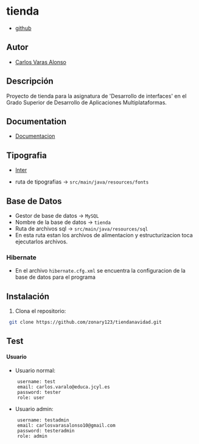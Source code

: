 # tienda

- [github](https://github.com/zonary123/tiendanavidad)

## Autor

- [Carlos Varas Alonso](https://www.github.com/zonary123)

## Descripción

Proyecto de tienda para la asignatura de 'Desarrollo de interfaces' en el Grado Superior de Desarrollo de Aplicaciones
Multiplataformas.

## Documentation

- [Documentacion](docs/index.html)

## Tipografia

- [Inter](https://fonts.google.com/specimen/Inter)

- ruta de tipografias -> `src/main/java/resources/fonts`

## Base de Datos

- Gestor de base de datos -> `MySQL`
- Nombre de la base de datos -> `tienda`
- Ruta de archivos sql -> `src/main/java/resources/sql`
- En esta ruta estan los archivos de alimentacion y estructurizacion toca ejecutarlos archivos.

### Hibernate

- En el archivo `hibernate.cfg.xml` se encuentra la configuracion de la base de datos para el programa

## Instalación

1. Clona el repositorio:

 ```bash
  git clone https://github.com/zonary123/tiendanavidad.git
  ```

## Test

#### Usuario

- Usuario normal:

```
    username: test
    email: carlos.varalo@educa.jcyl.es
    password: tester
    role: user
```

- Usuario admin:

```
    username: testadmin
    email: carlosvarasalonso10@gmail.com
    password: testeradmin
    role: admin
```

